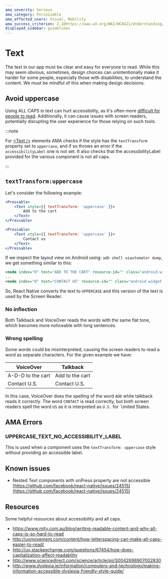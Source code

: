 ```yaml
---
ama_severity: Serious
ama_category: Perceivable
ama_affected_users: Visual, Mobility
ama_success_criterion: 2.1@https://www.w3.org/WAI/WCAG21/Understanding/distinguishable
displayed_sidebar: guidelines
---
```


# Text

<AMASection />

The text in our app must be clear and easy for everyone to read.
While this may seem obvious, sometimes, design choices can unintentionally make it harder for some people, especially those with disabilities, to understand the content. We must be mindful of this when making design decisions.

## Avoid uppercase

<Serious label padding />

Using ALL CAPS in text can hurt accessibility, as it's often more [difficult for people to read](https://www.mity.com.au/blog/writing-readable-content-and-why-all-caps-is-so-hard-to-read).
Additionally, it can cause issues with screen readers, potentially disrupting the user experience for those relying on such tools.

:::note

For [&lt;Text /&gt;](../components/Text.md) elements AMA checks if the style has the `textTransform` property set to `uppercase`, and if so throws an error if the `accessibilityLabel` one is not set.
It also checks that the accessibilityLabel provided for the various component is not all caps.

:::

## `textTransform:uppercase`

<Serious label padding />

Let's consider the following example:

```jsx
<Pressable>
    <Text style={{ textTransform: 'uppercase' }}>
        Add to the cart
    </Text>
</Pressable>

<Pressable>
    <Text style={{ textTransform: 'uppercase' }}>
        Contact us
    </Text>
</Pressable>
```

If we inspect the layout view on Android using: `adb shell uiautomator dump`, we get something similar to this:

```xml
<node index="0" text="ADD TO THE CART" resource-id="" class="android.widget.TextView" package="com.amademo" content-desc="" checkable="false" checked="false" clickable="false" enabled="true" focusable="false" focused="false" scrollable="false" long-clickable="false" password="false" selected="false" bounds="[0,243][1080,300]" />
...
<node index="0" text="CONTACT US" resource-id="" class="android.widget.TextView" package="com.amademo" content-desc="" checkable="false" checked="false" clickable="false" enabled="true" focusable="false" focused="false" scrollable="false" long-clickable="false" password="false" selected="false" bounds="[0,243][1080,300]" />
```

So, React Native converts the text to `UPPERCASE` and this version of the text is used by the Screen Reader.

### No inflection

Both Talkback and VoiceOver reads the words with the same flat tone, which becomes more noticeable with long sentences.

### Wrong spelling

Some words could be misinterpreted, causing the screen readers to read a word as separate characters.
For the given example we have:

| VoiceOver         | Talkback        |
| ----------------- | --------------- |
| A-D-D to the cart | Add to the cart |
| Contact U.S.      | Contact U.S.    |

In this case, VoiceOver does the spelling of the word `ADD` while talkback reads it correctly.
The word `CONTACT` is read correctly, but both screen readers spell the word `US` as it is interpreted as `U.S.` for `United States.

## AMA Errors

### UPPERCASE_TEXT_NO_ACCESSIBILITY_LABEL <MustNot />

This is used when a component uses the `textTransform: uppercase` style without providing an accessible label.

## Known issues

- Nested Text components with onPress property are not accessible [https://github.com/facebook/react-native/issues/24515](https://github.com/facebook/react-native/issues/24515)

## Resources

Some helpful resources about accessibility and all caps.

- https://www.mity.com.au/blog/writing-readable-content-and-why-all-caps-is-so-hard-to-read
- http://uxmovement.com/content/how-letterspacing-can-make-all-caps-easier-to-read/
- http://ux.stackexchange.com/questions/67454/how-does-capitalization-affect-readability
- http://www.sciencedirect.com/science/article/pii/S0042698907002830
- http://www.dyslexia.ie/information/computers-and-technology/making-information-accessible-dyslexia-friendly-style-guide/
